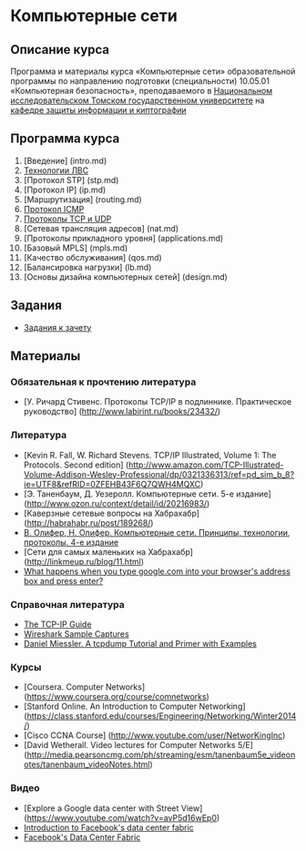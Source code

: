 # Компьютерные сети

## Описание курса

Программа и материалы курса «Компьютерные сети»
образовательной программы по направлению подготовки (специальности)
10.05.01 «Компьютерная безопасность», преподаваемого в [Национальном исследовательском Томском государственном университете](http://www.tsu.ru) на [кафедре защиты информации и киптографии](http://isc.tsu.ru)

## Программа курса

1. [Введение] (intro.md)
2. [Технологии ЛВС](lan.md)
3. [Протокол STP] (stp.md)
4. [Протокол IP] (ip.md)
5. [Маршрутизация] (routing.md)
6. [Протокол ICMP](icmp.md)
7. [Протоколы TCP и UDP](tcp_udp.md)
8. [Сетевая трансляция адресов] (nat.md)
9. [Протоколы прикладного уровня] (applications.md)
10. [Базовый MPLS] (mpls.md)
11. [Качество обслуживания] (qos.md)
12. [Балансировка нагрузки] (lb.md)
13. [Основы дизайна компьютерных сетей] (design.md)

## Задания
* [Задания к зачету](assignments.md)

## Материалы

### Обязательная к прочтению литература
* [У. Ричард Стивенс. Протоколы TCP/IP в подлиннике. Практическое руководство] (http://www.labirint.ru/books/23432/) 

### Литература
* [Kevin R. Fall, W. Richard Stevens. TCP/IP Illustrated, Volume 1: The Protocols. Second edition] (http://www.amazon.com/TCP-Illustrated-Volume-Addison-Wesley-Professional/dp/0321336313/ref=pd_sim_b_8?ie=UTF8&refRID=0ZFEHB43F6Q7QWH4MQXC)
* [Э. Таненбаум, Д. Уезеролл. Компьютерные сети. 5-е издание] (http://www.ozon.ru/context/detail/id/20216983/)
* [Каверзные сетевые вопросы на Хабрахабр] (http://habrahabr.ru/post/189268/)
* [В. Олифер, Н. Олифер. Компьютерные сети. Принципы, технологии, протоколы. 4-е издание](http://www.ozon.ru/context/detail/id/20217199/)
* [Сети для самых маленьких на Хабрахабр] (http://linkmeup.ru/blog/11.html)
* [What happens when you type google.com into your browser's address box and press enter?](https://github.com/alex/what-happens-when)

### Справочная литература
* [The TCP-IP Guide](http://www.tcpipguide.com/)
* [Wireshark Sample Captures](http://wiki.wireshark.org/SampleCaptures)
* [Daniel Miessler. A tcpdump Tutorial and Primer with Examples](https://danielmiessler.com/study/tcpdump/)

### Курсы
* [Coursera. Computer Networks] (https://www.coursera.org/course/comnetworks)
* [Stanford Online. An Introduction to Computer Networking] (https://class.stanford.edu/courses/Engineering/Networking/Winter2014/)
* [Cisco CCNA Course] (http://www.youtube.com/user/NetworKingInc)
* [David Wetherall. Video lectures for Computer Networks 5/E] (http://media.pearsoncmg.com/ph/streaming/esm/tanenbaum5e_videonotes/tanenbaum_videoNotes.html)

### Видео
* [Explore a Google data center with Street View] (https://www.youtube.com/watch?v=avP5d16wEp0)
* [Introduction to Facebook's data center fabric](https://www.youtube.com/watch?v=mLEawo6OzFM)
* [Facebook's Data Center Fabric](https://www.youtube.com/watch?v=kcI3fGEait0)
